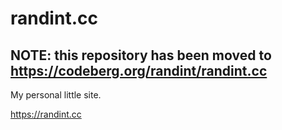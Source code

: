# randint.cc

## NOTE: this repository has been moved to https://codeberg.org/randint/randint.cc

My personal little site.

https://randint.cc
